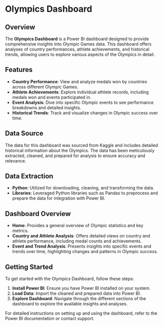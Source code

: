 # Olympics Dashboard

## Overview

The **Olympics Dashboard** is a Power BI dashboard designed to provide comprehensive insights into Olympic Games data. This dashboard offers analyses of country performances, athlete achievements, and historical trends, allowing users to explore various aspects of the Olympics in detail.

## Features

- **Country Performance**: View and analyze medals won by countries across different Olympic Games.
- **Athlete Achievements**: Explore individual athlete records, including medals won and events participated in.
- **Event Analysis**: Dive into specific Olympic events to see performance breakdowns and detailed insights.
- **Historical Trends**: Track and visualize changes in Olympic success over time.

## Data Source

The data for this dashboard was sourced from Kaggle and includes detailed historical information about the Olympics. The data has been meticulously extracted, cleaned, and prepared for analysis to ensure accuracy and relevance.

## Data Extraction

- **Python**: Utilized for downloading, cleaning, and transforming the data.
- **Libraries**: Leveraged Python libraries such as Pandas to preprocess and prepare the data for integration with Power BI.

## Dashboard Overview

- **Home**: Provides a general overview of Olympic statistics and key metrics.
- **Country and Athlete Analysis**: Offers detailed views on country and athlete performance, including medal counts and achievements.
- **Event and Trend Analysis**: Presents insights into specific events and trends over time, highlighting changes and patterns in Olympic success.

## Getting Started

To get started with the Olympics Dashboard, follow these steps:

1. **Install Power BI**: Ensure you have Power BI installed on your system.
2. **Load Data**: Import the cleaned and prepared data into Power BI.
3. **Explore Dashboard**: Navigate through the different sections of the dashboard to explore the available insights and analyses.

For detailed instructions on setting up and using the dashboard, refer to the Power BI documentation or contact support.
